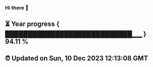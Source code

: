 ### Hi there 👋
⏳ Year progress { ████████████████████████████▁▁ } 94.11 %
---
⏰ Updated on Sun, 10 Dec 2023 12:13:08 GMT
---
